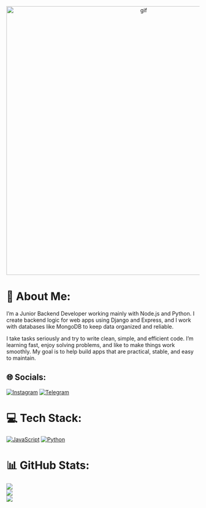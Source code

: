 <p align="center">
  <img src="https://media4.giphy.com/media/v1.Y2lkPTc5MGI3NjExcWRjcDh6M25sdXU3eGdiMmJvazR2MXMyYnNkeTJicXFmdWIzOG95eiZlcD12MV9pbnRlcm5hbF9naWZfYnlfaWQmY3Q9Zw/d7Mqutgkf1S8DqP1pC/giphy.gif" alt="gif" width="700" />
</p>

# 💫 About Me:
I’m a Junior Backend Developer working mainly with Node.js and Python. I create backend logic for web apps using Django and Express, and I work with databases like MongoDB to keep data organized and reliable.

I take tasks seriously and try to write clean, simple, and efficient code. I’m learning fast, enjoy solving problems, and like to make things work smoothly. My goal is to help build apps that are practical, stable, and easy to maintain.


## 🌐 Socials:
[![Instagram](https://img.shields.io/badge/Instagram-E4405F?style=for-the-badge&logo=instagram&logoColor=white)](https://instagram.com/wolfremmii) 
[![Telegram](https://img.shields.io/badge/Telegram-2CA5E0?style=for-the-badge&logo=telegram&logoColor=white)](https://t.me/wolfremmi) 

# 💻 Tech Stack:
[![JavaScript](https://img.shields.io/badge/javascript-%23323330.svg?style=for-the-badge&logo=javascript&logoColor=%23F7DF1E)](https://youtu.be/xvFZjo5PgG0?si=TwaG9UBhifYMzn4r) [![Python](https://img.shields.io/badge/python-3670A0?style=for-the-badge&logo=python&logoColor=ffdd54)](https://youtu.be/xvFZjo5PgG0?si=TwaG9UBhifYMzn4r)
# 📊 GitHub Stats:
![](https://github-readme-stats.vercel.app/api?username=wolfremmii&theme=dark&hide_border=false&include_all_commits=false&count_private=false)<br/>
![](https://nirzak-streak-stats.vercel.app/?user=wolfremmii&theme=dark&hide_border=false)<br/>
![](https://github-readme-stats.vercel.app/api/top-langs/?username=wolfremmii&theme=dark&hide_border=false&include_all_commits=false&count_private=false&layout=compact)
